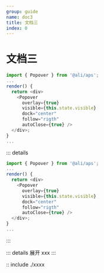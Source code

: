 ```yaml
---
group: guide
name: doc3
title: 文档三
index: 0
---
```


# 文档三


```js
import { Popover } from '@ali/aps';
...
render() {
  return <div>
    <Popover 
      overlay={true} 
      visible={this.state.visible} 
      dock="center"
      follow="rigth"
      autoClose={true} />
  </div>;
}
...
```

::: details
```js
import { Popover } from '@ali/aps';
...
render() {
  return <div>
    <Popover 
      overlay={true} 
      visible={this.state.visible} 
      dock="center"
      follow="rigth"
      autoClose={true} />
  </div>;
}
...
```
:::

::: details 展开
xxx
:::

:: include ./xxxx 